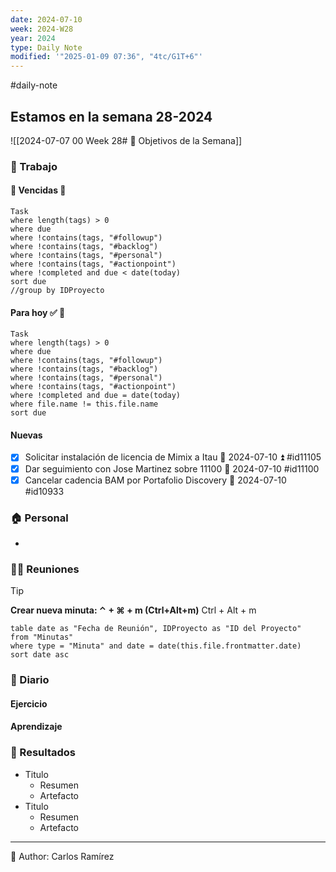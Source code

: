 ```yaml
---
date: 2024-07-10
week: 2024-W28
year: 2024
type: Daily Note
modified: '"2025-01-09 07:36", "4tc/G1T+6"'
---
```

#daily-note
 
## Estamos en la semana 28-2024
![[2024-07-07 00 Week 28# 🥅 Objetivos de la Semana]]

### 👷 Trabajo
#### 🚩 Vencidas 👀 
 ```dataview
Task
where length(tags) > 0
where due
where !contains(tags, "#followup")
where !contains(tags, "#backlog")
where !contains(tags, "#personal")
where !contains(tags, "#actionpoint")
where !completed and due < date(today)
sort due
//group by IDProyecto
 ```
#### Para hoy ✅ 💪
 ```dataview
Task
where length(tags) > 0
where due
where !contains(tags, "#followup")
where !contains(tags, "#backlog")
where !contains(tags, "#personal")
where !contains(tags, "#actionpoint")
where !completed and due = date(today)
where file.name != this.file.name
sort due
 ```
#### Nuevas
- [x] Solicitar instalación de licencia de Mimix a Itau 📅 2024-07-10  ⏫  #id11105
- [x] Dar seguimiento con Jose Martinez sobre 11100 📅 2024-07-10 #id11100
- [x] Cancelar cadencia BAM por Portafolio Discovery 📅 2024-07-10 #id10933

### 🏠 Personal
- 

### 🧑‍💼 Reuniones

 > [!TIP]
 > **Crear nueva minuta: ⌃ + ⌘ + m (Ctrl+Alt+m)**
 >  Ctrl + Alt + m

 ```dataview
table date as "Fecha de Reunión", IDProyecto as "ID del Proyecto"
from "Minutas"
where type = "Minuta" and date = date(this.file.frontmatter.date)
sort date asc
```

### 📘 Diario

#### Ejercicio

#### Aprendizaje

### 🦄 Resultados
- Titulo
	- Resumen
	- Artefacto
- Titulo
	- Resumen
	- Artefacto


---
📝
Author: Carlos Ramírez


